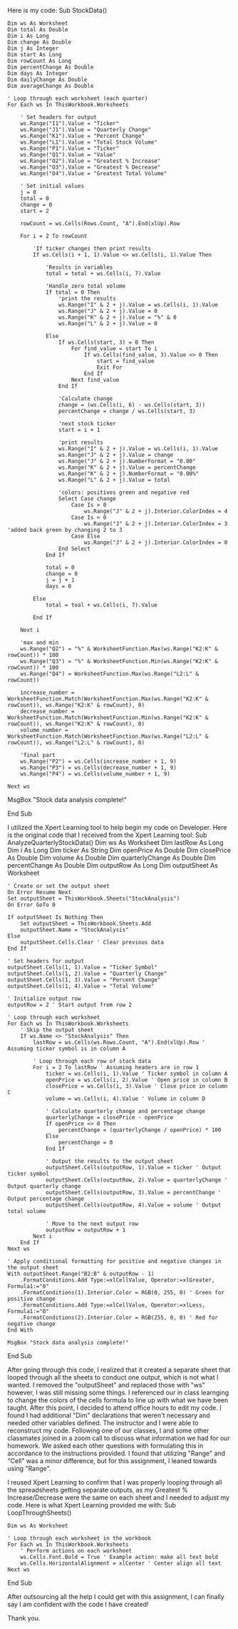 Here is my code:
Sub StockData()

    Dim ws As Worksheet
    Dim total As Double
    Dim i As Long
    Dim change As Double
    Dim j As Integer
    Dim start As Long
    Dim rowCount As Long
    Dim percentChange As Double
    Dim days As Integer
    Dim dailyChange As Double
    Dim averageChange As Double
    
    ' Loop through each worksheet (each quarter)
    For Each ws In ThisWorkbook.Worksheets
    
        ' Set headers for output
        ws.Range("I1").Value = "Ticker"
        ws.Range("J1").Value = "Quarterly Change"
        ws.Range("K1").Value = "Percent Change"
        ws.Range("L1").Value = "Total Stock Volume"
        ws.Range("P1").Value = "Ticker"
        ws.Range("Q1").Value = "Value"
        ws.Range("O2").Value = "Greatest % Increase"
        ws.Range("O3").Value = "Greatest % Decrease"
        ws.Range("O4").Value = "Greatest Total Volume"
        
        ' Set initial values
        j = 0
        total = 0
        change = 0
        start = 2
        
        rowCount = ws.Cells(Rows.Count, "A").End(xlUp).Row
        
        For i = 2 To rowCount
        
            'If ticker changes then print results
            If ws.Cells(i + 1, 1).Value <> ws.Cells(i, 1).Value Then
            
                'Results in variables
                total = total + ws.Cells(i, 7).Value
                
                'Handle zero total volume
                If total = 0 Then
                    'print the results
                    ws.Range("I" & 2 + j).Value = ws.Cells(i, 1).Value
                    ws.Range("J" & 2 + j).Value = 0
                    ws.Range("K" & 2 + j).Value = "%" & 0
                    ws.Range("L" & 2 + j).Value = 0
                    
                Else
                    If ws.Cells(start, 3) = 0 Then
                        For find_value = start To i
                            If ws.Cells(find_value, 3).Value <> 0 Then
                                start = find_value
                                Exit For
                            End If
                        Next find_value
                    End If
                    
                    'Calculate change
                    change = (ws.Cells(i, 6) - ws.Cells(start, 3))
                    percentChange = change / ws.Cells(start, 3)
                    
                    'next stock ticker
                    start = i + 1
                    
                    'print results
                    ws.Range("I" & 2 + j).Value = ws.Cells(i, 1).Value
                    ws.Range("J" & 2 + j).Value = change
                    ws.Range("J" & 2 + j).NumberFormat = "0.00"
                    ws.Range("K" & 2 + j).Value = percentChange
                    ws.Range("K" & 2 + j).NumberFormat = "0.00%"
                    ws.Range("L" & 2 + j).Value = total
                    
                    'colors: positives green and negative red
                    Select Case change
                        Case Is > 0
                            ws.Range("J" & 2 + j).Interior.ColorIndex = 4
                        Case Is < 0
                            ws.Range("J" & 2 + j).Interior.ColorIndex = 3 'added back green by changing 2 to 3
                        Case Else
                            ws.Range("J" & 2 + j).Interior.ColorIndex = 0
                    End Select
                End If
                
                total = 0
                change = 0
                j = j + 1
                days = 0
                
            Else
                total = toal + ws.Cells(i, 7).Value
                
            End If
            
        Next i
        
        'max and min
        ws.Range("Q2") = "%" & WorksheetFunction.Max(ws.Range("K2:K" & rowCount)) * 100
        ws.Range("Q3") = "%" & WorksheetFunction.Min(ws.Range("K2:K" & rowCount)) * 100
        ws.Range("Q4") = WorksheetFunction.Max(ws.Range("L2:L" & rowCount))
        
        increase_number = WorksheetFunction.Match(WorksheetFunction.Max(ws.Range("K2:K" & rowCount)), ws.Range("K2:K" & rowCount), 0)
        decrease_number = WorksheetFunction.Match(WorksheetFunction.Min(ws.Range("K2:K" & rowCount)), ws.Range("K2:K" & rowCount), 0)
        volume_number = WorksheetFunction.Match(WorksheetFunction.Max(ws.Range("L2:L" & rowCount)), ws.Range("L2:L" & rowCount), 0)
        
        'final part
        ws.Range("P2") = ws.Cells(increase_number + 1, 9)
        ws.Range("P3") = ws.Cells(decrease_number + 1, 9)
        ws.Range("P4") = ws.Cells(volume_number + 1, 9)
        
    Next ws
    
  MsgBox "Stock data analysis complete!"
  
End Sub


I utilized the Xpert Learning tool to help begin my code on Developer.
Here is the original code that I received from the Xpert Learning tool:
Sub AnalyzeQuarterlyStockData()
    Dim ws As Worksheet
    Dim lastRow As Long
    Dim i As Long
    Dim ticker As String
    Dim openPrice As Double
    Dim closePrice As Double
    Dim volume As Double
    Dim quarterlyChange As Double
    Dim percentChange As Double
    Dim outputRow As Long
    Dim outputSheet As Worksheet

    ' Create or set the output sheet
    On Error Resume Next
    Set outputSheet = ThisWorkbook.Sheets("StockAnalysis")
    On Error GoTo 0
    
    If outputSheet Is Nothing Then
        Set outputSheet = ThisWorkbook.Sheets.Add
        outputSheet.Name = "StockAnalysis"
    Else
        outputSheet.Cells.Clear ' Clear previous data
    End If

    ' Set headers for output
    outputSheet.Cells(1, 1).Value = "Ticker Symbol"
    outputSheet.Cells(1, 2).Value = "Quarterly Change"
    outputSheet.Cells(1, 3).Value = "Percent Change"
    outputSheet.Cells(1, 4).Value = "Total Volume"

    ' Initialize output row
    outputRow = 2 ' Start output from row 2

    ' Loop through each worksheet
    For Each ws In ThisWorkbook.Worksheets
        ' Skip the output sheet
        If ws.Name <> "StockAnalysis" Then
            lastRow = ws.Cells(ws.Rows.Count, "A").End(xlUp).Row ' Assuming ticker symbol is in column A

            ' Loop through each row of stock data
            For i = 2 To lastRow ' Assuming headers are in row 1
                ticker = ws.Cells(i, 1).Value ' Ticker symbol in column A
                openPrice = ws.Cells(i, 2).Value ' Open price in column B
                closePrice = ws.Cells(i, 3).Value ' Close price in column C
                volume = ws.Cells(i, 4).Value ' Volume in column D

                ' Calculate quarterly change and percentage change
                quarterlyChange = closePrice - openPrice
                If openPrice <> 0 Then
                    percentChange = (quarterlyChange / openPrice) * 100
                Else
                    percentChange = 0
                End If

                ' Output the results to the output sheet
                outputSheet.Cells(outputRow, 1).Value = ticker ' Output ticker symbol
                outputSheet.Cells(outputRow, 2).Value = quarterlyChange ' Output quarterly change
                outputSheet.Cells(outputRow, 3).Value = percentChange ' Output percentage change
                outputSheet.Cells(outputRow, 4).Value = volume ' Output total volume

                ' Move to the next output row
                outputRow = outputRow + 1
            Next i
        End If
    Next ws

    ' Apply conditional formatting for positive and negative changes in the output sheet
    With outputSheet.Range("B2:B" & outputRow - 1)
        .FormatConditions.Add Type:=xlCellValue, Operator:=xlGreater, Formula1:="0"
        .FormatConditions(1).Interior.Color = RGB(0, 255, 0) ' Green for positive change
        .FormatConditions.Add Type:=xlCellValue, Operator:=xlLess, Formula1:="0"
        .FormatConditions(2).Interior.Color = RGB(255, 0, 0) ' Red for negative change
    End With

    MsgBox "Stock data analysis complete!"
End Sub


After going through this code, I realized that it created a separate sheet that looped through all the sheets to conduct one output, which is not what I wanted. I removed the "outputSheet" and replaced those with "ws" however, I was still missing some things.
I referenced our in class learnging to change the colors of the cells formula to line up with what we have been taught.
After this point, I decided to attend office hours to edit my code. I found I had additional "Dim" declarations that weren't necessary and needed other variables defined. The instructor and I were able to reconstruct my code.
Following one of our classes, I and some other classmates joined in a zoom call to discuss what information we had for our homework. We asked each other questions with formulating this in accordance to the instructions provided.
I found that utilizing "Range" and "Cell" was a minor difference, but for this assignment, I leaned towards using "Range".

I reused Xpert Learning to confirm that I was properly looping through all the spreadsheets getting separate outputs, as my Greatest % Increase/Decrease were the same on each sheet and I needed to adjust my code.
Here is what Xpert Learning provided me with:
Sub LoopThroughSheets()

    Dim ws As Worksheet

    ' Loop through each worksheet in the workbook
    For Each ws In ThisWorkbook.Worksheets
        ' Perform actions on each worksheet
        ws.Cells.Font.Bold = True ' Example action: make all text bold
        ws.Cells.HorizontalAlignment = xlCenter ' Center align all text
    Next ws

End Sub

After outsourcing all the help I could get with this assignment, I can finally say I am confident with the code I have created!

Thank you.



